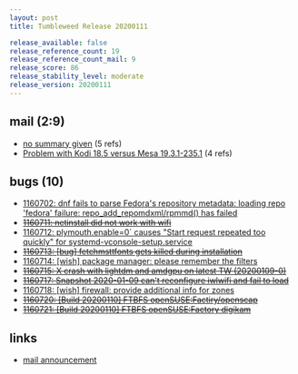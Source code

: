 ```yaml
---
layout: post
title: Tumbleweed Release 20200111

release_available: false
release_reference_count: 19
release_reference_count_mail: 9
release_score: 86
release_stability_level: moderate
release_version: 20200111
---
```


## mail (2:9)

- [no summary given](https://lists.opensuse.org/archives/list/factory@lists.opensuse.org/thread/YFLC2HCEZ5XFG2ZHLI3QJWHH7BDHCLN6) (5 refs)
- [Problem with Kodi 18.5 versus Mesa 19.3.1-235.1](https://lists.opensuse.org/opensuse-factory/2020-01/msg00203.html) (4 refs)

## bugs (10)

<!--more-->

- [1160702: dnf fails to parse Fedora's repository metadata: loading repo 'fedora' failure: repo_add_repomdxml/rpmmd() has failed](https://bugzilla.opensuse.org/show_bug.cgi?id=1160702)
- ~~[1160711: netinstall did not work with wifi](https://bugzilla.opensuse.org/show_bug.cgi?id=1160711)~~
- [1160712: plymouth.enable=0` causes "Start request repeated too quickly" for systemd-vconsole-setup.service](https://bugzilla.opensuse.org/show_bug.cgi?id=1160712)
- ~~[1160713: \[bug\] fetchmsttfonts gets killed during installation](https://bugzilla.opensuse.org/show_bug.cgi?id=1160713)~~
- [1160714: \[wish\] package manager: please remember the filters](https://bugzilla.opensuse.org/show_bug.cgi?id=1160714)
- ~~[1160715: X crash with lightdm and amdgpu on latest TW (20200109-0)](https://bugzilla.opensuse.org/show_bug.cgi?id=1160715)~~
- ~~[1160717: Snapshot 2020-01-09 can't reconfigure iwlwifi and fail to load](https://bugzilla.opensuse.org/show_bug.cgi?id=1160717)~~
- [1160718: \[wish\] firewall: provide additional info for zones](https://bugzilla.opensuse.org/show_bug.cgi?id=1160718)
- ~~[1160720: \[Build 20200110\] FTBFS openSUSE:Factiry/openscap](https://bugzilla.opensuse.org/show_bug.cgi?id=1160720)~~
- ~~[1160721: \[Build 20200110\] FTBFS openSUSE:Factory digikam](https://bugzilla.opensuse.org/show_bug.cgi?id=1160721)~~



## links

- [mail announcement](https://lists.opensuse.org/archives/list/factory@lists.opensuse.org/thread/YFLC2HCEZ5XFG2ZHLI3QJWHH7BDHCLN6)
